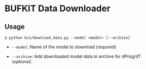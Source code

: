 # BUFKIT Data Downloader

## Usage
```shell
$ python bin/download_data.py --model <model> [--archive]
```

* `--model`: Name of the model to download (required)

* `--archive`: Add downloaded model data to archive for dProg/dT (optional)
